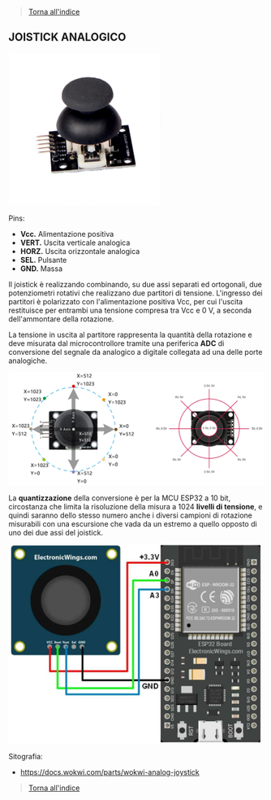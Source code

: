 >[Torna all'indice](indexpulsanti.md)

## **JOISTICK ANALOGICO**

<img src="img\A85262_Joystick-Module_3.webp" alt="alt text" width="300">

Pins:
- **Vcc.** Alimentazione positiva
- **VERT.**  Uscita verticale analogica
- **HORZ.**  Uscita orizzontale analogica
- **SEL.** 	Pulsante
- **GND.**	Massa

Il joistick è realizzando combinando, su due assi separati ed ortogonali, due potenziometri rotativi che realizzano due partitori di tensione. L'ingresso dei partitori è polarizzato con l'alimentazione positiva Vcc, per cui l'uscita restituisce per entrambi una tensione compresa tra Vcc e 0 V, a seconda dell'ammontare della rotazione. 

La tensione in uscita al partitore rappresenta la quantità della rotazione e deve misurata dal microcontrollore tramite una periferica **ADC** di conversione del segnale da analogico a digitale collegata ad una delle porte analogiche. 


<img src="img\joyrange.png" alt="alt text" width="800">

La **quantizzazione** della conversione è per la MCU ESP32 a 10 bit, circostanza che limita la risoluzione della misura a 1024 **livelli di tensione**, e quindi saranno dello stesso numero anche i diversi campioni di rotazione misurabili con una escursione che vada da un estremo a quello opposto di uno dei due assi del joistick.

<img src="img\ESP32 Joystick Interfacing.webp" alt="alt text" width="500">

























Sitografia:
- https://docs.wokwi.com/parts/wokwi-analog-joystick


>[Torna all'indice](indexpulsanti.md)
